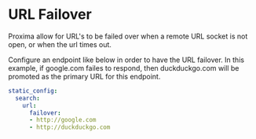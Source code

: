 # URL Failover

Proxima allow for URL's to be failed over when a remote URL socket is not open, or when the url times out. 

Configure an endpoint like below in order to have the URL failover. In this example, if google.com failes to respond, then duckduckgo.com will be promoted as the primary URL for this endpoint.
```yaml
static_config:
  search:
    url: 
      failover:
      - http://google.com
      - http://duckduckgo.com
```
